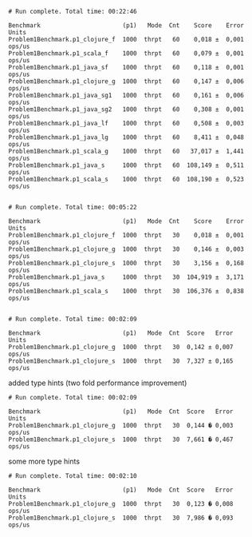     # Run complete. Total time: 00:22:46

    Benchmark                       (p1)   Mode  Cnt    Score    Error   Units
    Problem1Benchmark.p1_clojure_f  1000  thrpt   60    0,018 ±  0,001  ops/us
    Problem1Benchmark.p1_scala_f    1000  thrpt   60    0,079 ±  0,001  ops/us
    Problem1Benchmark.p1_java_sf    1000  thrpt   60    0,118 ±  0,001  ops/us
    Problem1Benchmark.p1_clojure_g  1000  thrpt   60    0,147 ±  0,006  ops/us
    Problem1Benchmark.p1_java_sg1   1000  thrpt   60    0,161 ±  0,006  ops/us
    Problem1Benchmark.p1_java_sg2   1000  thrpt   60    0,308 ±  0,001  ops/us
    Problem1Benchmark.p1_java_lf    1000  thrpt   60    0,508 ±  0,003  ops/us
    Problem1Benchmark.p1_java_lg    1000  thrpt   60    8,411 ±  0,048  ops/us
    Problem1Benchmark.p1_scala_g    1000  thrpt   60   37,017 ±  1,441  ops/us
    Problem1Benchmark.p1_java_s     1000  thrpt   60  108,149 ±  0,511  ops/us
    Problem1Benchmark.p1_scala_s    1000  thrpt   60  108,190 ±  0,523  ops/us


    # Run complete. Total time: 00:05:22

    Benchmark                       (p1)   Mode  Cnt    Score    Error   Units
    Problem1Benchmark.p1_clojure_f  1000  thrpt   30    0,018 ±  0,001  ops/us
    Problem1Benchmark.p1_clojure_g  1000  thrpt   30    0,146 ±  0,003  ops/us
    Problem1Benchmark.p1_clojure_s  1000  thrpt   30    3,156 ±  0,168  ops/us
    Problem1Benchmark.p1_java_s     1000  thrpt   30  104,919 ±  3,171  ops/us
    Problem1Benchmark.p1_scala_s    1000  thrpt   30  106,376 ±  0,838  ops/us


    # Run complete. Total time: 00:02:09

    Benchmark                       (p1)   Mode  Cnt  Score   Error   Units
    Problem1Benchmark.p1_clojure_g  1000  thrpt   30  0,142 ± 0,007  ops/us
    Problem1Benchmark.p1_clojure_s  1000  thrpt   30  7,327 ± 0,165  ops/us

added type hints (two fold performance improvement)


    # Run complete. Total time: 00:02:09

    Benchmark                       (p1)   Mode  Cnt  Score   Error   Units
    Problem1Benchmark.p1_clojure_g  1000  thrpt   30  0,144 � 0,003  ops/us
    Problem1Benchmark.p1_clojure_s  1000  thrpt   30  7,661 � 0,467  ops/us


some more type hints

    # Run complete. Total time: 00:02:10

    Benchmark                       (p1)   Mode  Cnt  Score   Error   Units
    Problem1Benchmark.p1_clojure_g  1000  thrpt   30  0,123 � 0,008  ops/us
    Problem1Benchmark.p1_clojure_s  1000  thrpt   30  7,986 � 0,093  ops/us